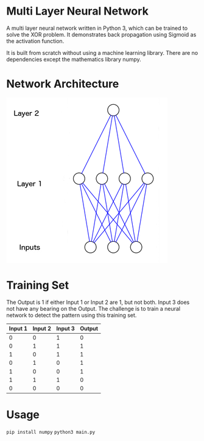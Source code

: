 # Multi Layer Neural Network
A multi layer neural network written in Python 3, which can be trained to solve the XOR problem. It demonstrates back
propagation using Sigmoid as the activation function.

It is built from scratch without using a machine learning library. There are no dependencies except the mathematics
library numpy.

# Network Architecture
![alt text](./neural_network_structure.png)

# Training Set
The Output is 1 if either Input 1 or Input 2 are 1, but not both. Input 3 does not have any bearing on the Output.
The challenge is to train a neural network to detect the pattern using this training set.

| Input 1 | Input 2 | Input 3 | Output |
|---------|---------|---------|--------|
| 0       | 0       | 1       | 0      |
| 0       | 1       | 1       | 1      |
| 1       | 0       | 1       | 1      |
| 0       | 1       | 0       | 1      |
| 1       | 0       | 0       | 1      |
| 1       | 1       | 1       | 0      |
| 0       | 0       | 0       | 0      |

# Usage
`pip install numpy`
`python3 main.py`
